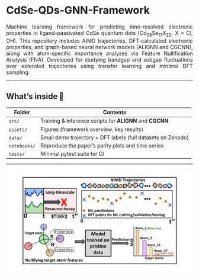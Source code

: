# CdSe-QDs-GNN-Framework
<p align="justify">
Machine learning framework for predicting time-resolved electronic properties in ligand-passivated CdSe quantum dots (Cd<sub>28</sub>Se<sub>17</sub>X<sub>22</sub>, X = Cl, OH). This repository includes AIMD trajectories, DFT-calculated electronic properties, and graph-based neural network models (ALIGNN and CGCNN), along with atom-specific importance analyses via Feature Nullification Analysis (FNA). Developed for studying bandgap and subgap fluctuations over extended trajectories using transfer learning and minimal DFT sampling.

---

## What’s inside 📂
| Folder | Contents |
|--------|----------|
| `src/` | Training & inference scripts for **ALIGNN** and **CGCNN** |
| `assets/` | Figures (framework overview, key results) |
| `data/` | Small demo trajectory + DFT labels (full datasets on Zenodo) |
| `notebooks/` | Reproduce the paper’s parity plots and time‑series |
| `tests/` | Minimal pytest suite for CI |

---
</p>

<img src="assets/kushal_gp.png" alt="Framework overview" width="600">
